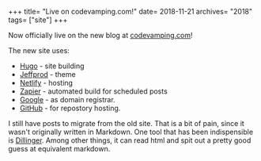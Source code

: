 +++
title= "Live on codevamping.com!"
date= 2018-11-21
archives= "2018"
tags= ["site"]
+++

Now officially live on the new blog at [codevamping.com](https://codevamping.com)!

The new site uses:

- [Hugo](https://gohugo.io/) - site building
- [Jeffprod](https://github.com/Tazeg/hugo-blog-jeffprod) - theme
- [Netlify](https://www.netlify.com/) - hosting
- [Zapier](https://zapier.com/) - automated build for scheduled posts
- [Google](https://domains.google.com/) - as domain registrar.
- [GitHub](https://github.com/) - for repostory hosting.

I still have posts to migrate from the old site. That is a bit of pain, since it wasn't originally written in Markdown. One tool that has been indispensible is [Dillinger](https://dillinger.io). Among other things, it can read html and spit out a pretty good guess at equivalent markdown.
